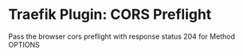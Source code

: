 # Traefik Plugin: CORS Preflight

Pass the browser cors preflight with response status 204 for Method OPTIONS
